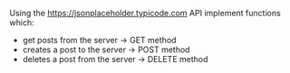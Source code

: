 Using the https://jsonplaceholder.typicode.com API implement functions which:
- get posts from the server -> GET method
- creates a post to the server -> POST method
- deletes a post from the server -> DELETE method